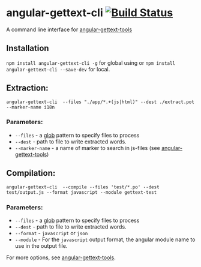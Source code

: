 angular-gettext-cli [![Build Status](https://travis-ci.org/huston007/angular-gettext-cli.svg?branch=master)](https://travis-ci.org/huston007/angular-gettext-cli)
===================

A command line interface for [angular-gettext-tools](https://github.com/rubenv/angular-gettext-tools)

## Installation

`npm install angular-gettext-cli -g` for global using or
`npm install angular-gettext-cli --save-dev` for local.

## Extraction:

`angular-gettext-cli  --files "./app/*.+(js|html)" --dest ./extract.pot --marker-name i18n`

### Parameters:
* `--files` - a [glob](https://github.com/isaacs/node-glob) pattern to specify files to process
* `--dest` - path to file to write extracted words.
* `--marker-name` - a name of marker to search in js-files (see [angular-gettext-tools](https://github.com/rubenv/angular-gettext-tools#options))

## Compilation:

`angular-gettext-cli  --compile --files 'test/*.po' --dest test/output.js --format javascript --module gettext-test`

### Parameters:
* `--files` - a [glob](https://github.com/isaacs/node-glob) pattern to specify files to process
* `--dest` - path to file to write extracted words.
* `--format` - `javascript` or `json`
* `--module` - For the `javascript` output format, the angular module name to use in the output file.

For more options, see [angular-gettext-tools](https://github.com/rubenv/angular-gettext-tools#options).
